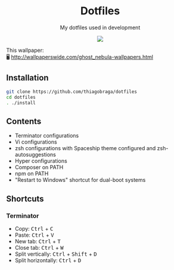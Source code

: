 <h1 align="center">Dotfiles</h1>

<p align="center">My dotfiles used in development</p>

<p align="center">
  <img src="https://i.imgur.com/0K0LqAI.png" />
</p>

This wallpaper:  
🖥️ http://wallpaperswide.com/ghost_nebula-wallpapers.html

## Installation

``` sh
git clone https://github.com/thiagobraga/dotfiles
cd dotfiles
. ./install
```

## Contents

- Terminator configurations
- Vi configurations
- zsh configurations with Spaceship theme configured and zsh-autosuggestions
- Hyper configurations
- Composer on PATH
- npm on PATH
- "Restart to Windows" shortcut for dual-boot systems

## Shortcuts

### Terminator

- Copy: <kbd>Ctrl</kbd> + <kbd>C</kbd>
- Paste: <kbd>Ctrl</kbd> + <kbd>V</kbd>
- New tab: <kbd>Ctrl</kbd> + <kbd>T</kbd>
- Close tab: <kbd>Ctrl</kbd> + <kbd>W</kbd>
- Split vertically: <kbd>Ctrl</kbd> + <kbd>Shift</kbd> + <kbd>D</kbd>
- Split horizontally: <kbd>Ctrl</kbd> + <kbd>D</kbd>
